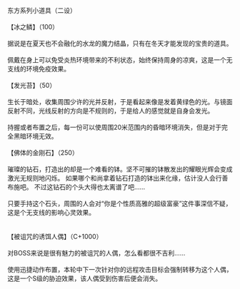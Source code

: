 <title>东方系列小道具</title>
<meta name="GENERATOR" content="WinCHM">
<meta http-equiv="Content-Type" content="text/html; charset=gb2312">
<br>东方系列小道具（二设）
<br>
<br>【冰之鳞】（100）
<br>
<br>据说是在夏天也不会融化的水龙的魔力结晶，只有在冬天才能发现的宝贵的道具。
<br>
<br>佩戴在身上可以免受炎热环境带来的不利状态，始终保持周身的凉爽，这是一个无支线的环境免疫效果。
<br>
<br>【发光苔】（50）
<br>
<br>生长于暗处，收集周围少许的光并反射，于是看起来像是发着黄绿色的光。与镜面反射不同，光线反射的方向是不规则的，于是给人的感觉就是自身会发光。
<br>
<br>持握或者布置之后，每一份可以使周围20米范围内的昏暗环境消失，但是对于完全黑暗环境无效。
<br>
<br>【佛体的金刚石】（250）
<br>
<br>璀璨的钻石，打造出的却是一个难看的钵。坚不可摧的钵散发出的耀眼光辉会变成激光无规则地闪烁。 如果哪个和尚拿着钻石打造的钵出来化缘，估计没人会行善布施吧。 不过这钻石的个头大得也太离谱了吧……
<br>
<br>只要手持这个石头，周围的人会对“你是个性质高雅的超级富豪”这件事深信不疑，这是个无支线的影响心灵效果。
<br>
<br>
<br>【被诅咒的诱饵人偶】（C+1000）
<br>
<br>对BOSS来说是很有魅力的被诅咒的人偶，怎么看都很不吉利……
<br>
<br>使用迅捷动作布置，本轮中下一次针对你的远程攻击目标会强制转移为这个人偶，这是一个S级的胁迫效果，该人偶受到伤害后便会消失。
<br>